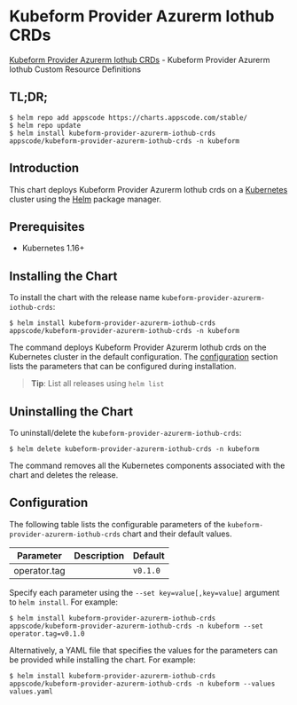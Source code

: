 # Kubeform Provider Azurerm Iothub CRDs

[Kubeform Provider Azurerm Iothub CRDs](https://github.com/kubeform) - Kubeform Provider Azurerm Iothub Custom Resource Definitions

## TL;DR;

```console
$ helm repo add appscode https://charts.appscode.com/stable/
$ helm repo update
$ helm install kubeform-provider-azurerm-iothub-crds appscode/kubeform-provider-azurerm-iothub-crds -n kubeform
```

## Introduction

This chart deploys Kubeform Provider Azurerm Iothub crds on a [Kubernetes](http://kubernetes.io) cluster using the [Helm](https://helm.sh) package manager.

## Prerequisites

- Kubernetes 1.16+

## Installing the Chart

To install the chart with the release name `kubeform-provider-azurerm-iothub-crds`:

```console
$ helm install kubeform-provider-azurerm-iothub-crds appscode/kubeform-provider-azurerm-iothub-crds -n kubeform
```

The command deploys Kubeform Provider Azurerm Iothub crds on the Kubernetes cluster in the default configuration. The [configuration](#configuration) section lists the parameters that can be configured during installation.

> **Tip**: List all releases using `helm list`

## Uninstalling the Chart

To uninstall/delete the `kubeform-provider-azurerm-iothub-crds`:

```console
$ helm delete kubeform-provider-azurerm-iothub-crds -n kubeform
```

The command removes all the Kubernetes components associated with the chart and deletes the release.

## Configuration

The following table lists the configurable parameters of the `kubeform-provider-azurerm-iothub-crds` chart and their default values.

|  Parameter   | Description | Default  |
|--------------|-------------|----------|
| operator.tag |             | `v0.1.0` |


Specify each parameter using the `--set key=value[,key=value]` argument to `helm install`. For example:

```console
$ helm install kubeform-provider-azurerm-iothub-crds appscode/kubeform-provider-azurerm-iothub-crds -n kubeform --set operator.tag=v0.1.0
```

Alternatively, a YAML file that specifies the values for the parameters can be provided while
installing the chart. For example:

```console
$ helm install kubeform-provider-azurerm-iothub-crds appscode/kubeform-provider-azurerm-iothub-crds -n kubeform --values values.yaml
```
